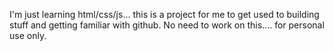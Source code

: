 I'm just learning html/css/js... this is a project for me to get used to building stuff and getting familiar with github. No need to work on this.... for personal use only.

